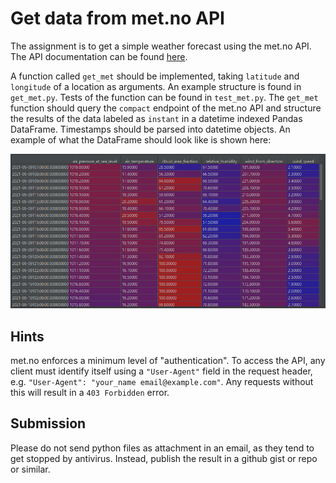 # Get data from met.no API
The assignment is to get a simple weather forecast using the met.no API. The API documentation can be found [here](https://api.met.no/weatherapi/locationforecast/2.0/documentation). 

A function called `get_met` should be implemented, taking `latitude` and `longitude` of a location as arguments. An example structure is found in `get_met.py`. Tests of the function can be found in `test_met.py`. The `get_met` function should query the `compact` endpoint of the met.no API and structure the results of the data labeled as `instant` in a datetime indexed Pandas DataFrame. Timestamps should be parsed into datetime objects. An example of what the DataFrame should look like is shown here:

![Example DataFrame](df.PNG)


## Hints
met.no enforces a minimum level of "authentication". To access the API, any client must identify itself using a `"User-Agent"` field in the request header, e.g. `"User-Agent": "your_name email@example.com"`. Any requests without this will result in a  `403 Forbidden` error.

## Submission
Please do not send python files as attachment in an email, as they tend to get stopped by antivirus. Instead, publish the result in a github gist or repo or similar.
